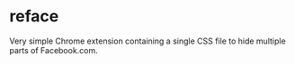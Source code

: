 # reface
Very simple Chrome extension containing a single CSS file to hide multiple parts of Facebook.com.
